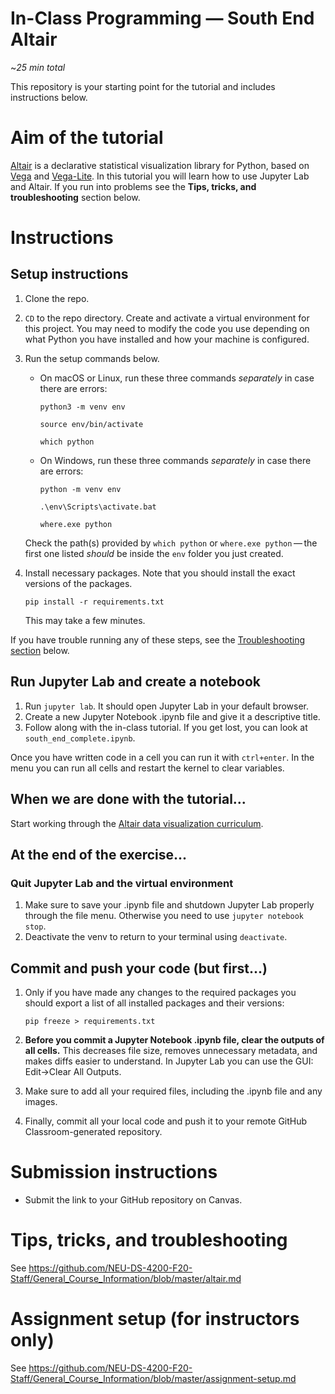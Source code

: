 # In-Class Programming — South End Altair

~*25 min total*

This repository is your starting point for the tutorial and includes instructions below.

# Aim of the tutorial

[Altair](https://altair-viz.github.io/) is a declarative statistical visualization library for Python, based on [Vega](http://vega.github.io/vega) and [Vega-Lite](http://vega.github.io/vega-lite).
In this tutorial you will learn how to use Jupyter Lab and Altair.
If you run into problems see the **Tips, tricks, and troubleshooting** section below.

# Instructions

## Setup instructions

1. Clone the repo.
1. `CD` to the repo directory. Create and activate a virtual environment for this project. You may need to modify the code you use depending on what Python you have installed and how your machine is configured.

1. Run the setup commands below.

    * On macOS or Linux, run these three commands *separately* in case there are errors:
        ```
        python3 -m venv env
        ```
        ```
        source env/bin/activate
        ```
        ```
        which python
        ```
    * On Windows, run these three commands *separately* in case there are errors:
        ```
        python -m venv env
        ```
        ```
        .\env\Scripts\activate.bat
        ```
        ```
        where.exe python
        ```
    Check the path(s) provided by `which python` or `where.exe python` — the first one listed *should* be inside the `env` folder you just created.

1. Install necessary packages. Note that you should install the exact versions of the packages.
    ```
    pip install -r requirements.txt
    ```
    This may take a few minutes.

If you have trouble running any of these steps, see the [Troubleshooting section](#troubleshooting) below.

## Run Jupyter Lab and create a notebook

1. Run `jupyter lab`. It should open Jupyter Lab in your default browser.
1. Create a new Jupyter Notebook .ipynb file and give it a descriptive title.
1. Follow along with the in-class tutorial. If you get lost, you can look at `south_end_complete.ipynb`.

Once you have written code in a cell you can run it with `ctrl+enter`. In the menu you can run all cells and restart the kernel to clear variables.

## When we are done with the tutorial...
Start working through the [Altair data visualization curriculum](https://github.com/uwdata/visualization-curriculum).

## At the end of the exercise...

### Quit Jupyter Lab and the virtual environment
1. Make sure to save your .ipynb file and shutdown Jupyter Lab properly through the file menu. Otherwise you need to use `jupyter notebook stop`.
1. Deactivate the venv to return to your terminal using `deactivate`.

## Commit and push your code (but first...)

1. Only if you have made any changes to the required packages you should export a list of all installed packages and their versions:
   ```
   pip freeze > requirements.txt
   ```

1. **Before you commit a Jupyter Notebook .ipynb file, clear the outputs of all cells.** This decreases file size, removes unnecessary metadata, and makes diffs easier to understand. In Jupyter Lab you can use the GUI: Edit->Clear All Outputs.

1. Make sure to add all your required files, including the .ipynb file and any images.

1. Finally, commit all your local code and push it to your remote GitHub Classroom-generated repository.

# Submission instructions

* Submit the link to your GitHub repository on Canvas.

# Tips, tricks, and troubleshooting

See https://github.com/NEU-DS-4200-F20-Staff/General_Course_Information/blob/master/altair.md

# Assignment setup (for instructors only)

See https://github.com/NEU-DS-4200-F20-Staff/General_Course_Information/blob/master/assignment-setup.md